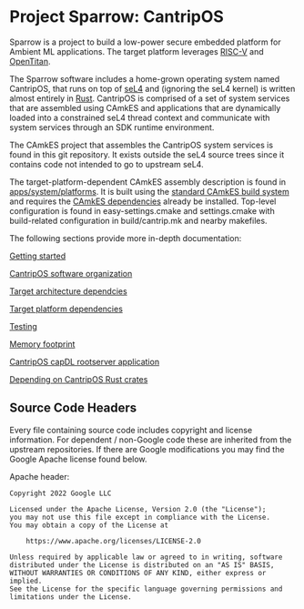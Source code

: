 # Project Sparrow: CantripOS

Sparrow is a project to build a low-power secure embedded platform
for Ambient ML applications. The target platform leverages
[RISC-V](https://riscv.org/) and [OpenTitan](https://opentitan.org/).

The Sparrow
software includes a home-grown operating system named CantripOS, that runs
on top of [seL4](https://github.com/seL4) and (ignoring the seL4 kernel)
is written almost entirely in [Rust](https://www.rust-lang.org/).
CantripOS is comprised of a set of system services that are assembled
using CAmkES and applications that are dynamically loaded into a
constrained seL4 thread context and communicate with system services
through an SDK runtime environment.

The CAmkES project that assembles the CantripOS system services is
found in this git repository. It exists outside the seL4 source trees since it contains
code not intended to go to upstream seL4.

The target-platform-dependent CAmkES assembly description is found in
[apps/system/platforms](apps/system/platforms). It is built using the
[standard CAmkES build system](https://docs.sel4.systems/projects/camkes/manual.html#running-a-simple-example)
and requires the
[CAmkES dependencies](https://docs.sel4.systems/projects/buildsystem/host-dependencies.html#camkes-build-dependencies)
already be installed.
Top-level configuration is found in easy-settings.cmake and settings.cmake
with build-related configuration in build/cantrip.mk and nearby makefiles.

The following sections provide more in-depth documentation:

[Getting started](docs/GettingStarted.md)

[CantripOS software organization](docs/SourceCrates.md)

[Target architecture dependcies](docs/ArchitectureDependencies.md)

[Target platform dependencies](docs/PlatformDependencies.md)

[Testing](docs/Testing.md)

[Memory footprint](docs/MemoryFootprint.md)

[CantripOS capDL rootserver application](docs/CantripRootserver.md)

[Depending on CantripOS Rust crates](docs/CrateDependencies.md)

## Source Code Headers

Every file containing source code includes copyright and license
information. For dependent / non-Google code these are inherited from
the upstream repositories. If there are Google modifications you may find
the Google Apache license found below.

Apache header:

    Copyright 2022 Google LLC

    Licensed under the Apache License, Version 2.0 (the "License");
    you may not use this file except in compliance with the License.
    You may obtain a copy of the License at

        https://www.apache.org/licenses/LICENSE-2.0

    Unless required by applicable law or agreed to in writing, software
    distributed under the License is distributed on an "AS IS" BASIS,
    WITHOUT WARRANTIES OR CONDITIONS OF ANY KIND, either express or implied.
    See the License for the specific language governing permissions and
    limitations under the License.
